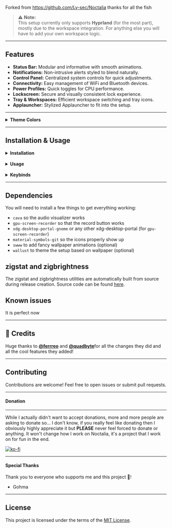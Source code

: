 Forked from https://github.com/Ly-sec/Noctalia  thanks for all the fish


> ⚠️ **Note:**  
> This setup currently only supports **Hyprland** (for the most part), mostly due to the workspace integration. For anything else you will have to add your own workspace logic.

---

## Features

- **Status Bar:** Modular and informative with smooth animations.
- **Notifications:** Non-intrusive alerts styled to blend naturally.
- **Control Panel:** Centralized system controls for quick adjustments.
- **Connectivity:** Easy management of WiFi and Bluetooth devices.
- **Power Profiles:** Quick toggles for CPU performance.
- **Lockscreen:** Secure and visually consistent lock experience.
- **Tray & Workspaces:** Efficient workspace switching and tray icons.
- **Applauncher:** Stylized Applauncher to fit into the setup.

---

<details>
<summary><strong>Theme Colors</strong></summary>

| Color Role           | Color       | Description                |
| -------------------- | ----------- | -------------------------- |
| Background Primary   | `#0C0D11`   | Deep indigo-black          |
| Background Secondary | `#151720`   | Slightly lifted dark       |
| Background Tertiary  | `#1D202B`   | Soft contrast surface      |
| Surface              | `#1A1C26`   | Material-like base layer   |
| Surface Variant      | `#2A2D3A`   | Lightly elevated           |
| Text Primary         | `#CACEE2`   | Gentle off-white           |
| Text Secondary       | `#B7BBD0`   | Muted lavender-blue        |
| Text Disabled        | `#6B718A`   | Dimmed blue-gray           |
| Accent Primary       | `#A8AEFF`   | Light enchanted lavender   |
| Accent Secondary     | `#9EA0FF`   | Softer lavender hue        |
| Accent Tertiary      | `#8EABFF`   | Warm golden glow           |
| Error                | `#FF6B81`   | Soft rose red              |
| Warning              | `#FFBB66`   | Candlelight amber-orange   |
| Highlight            | `#E3C2FF`   | Bright magical lavender    |
| Ripple Effect        | `#F3DEFF`   | Gentle soft splash         |
| On Accent            | `#1A1A1A`   | Text on accent background  |
| Outline              | `#44485A`   | Subtle bluish-gray line    |
| Shadow               | `#000000B3` | Standard soft black shadow |
| Overlay              | `#11121ACC` | Deep bluish overlay        |

</details>

---

## Installation & Usage

<details>
<summary><strong>Installation</strong></summary>

Install quickshell:

```
yay -S quickshell-git
```

or use any other way of installing quickshell-git (flake, paru etc).

_Download and install the latest release:_

```
mkdir -p ~/.config/quickshell && curl -sL https://github.com/Ly-sec/Noctalia/releases/latest/download/noctalia-latest.tar.gz | tar -xz --strip-components=1 -C ~/.config/quickshell/
```

Or download manually from [releases](https://github.com/Ly-sec/Noctalia/releases) and extract:

```
mkdir -p ~/.config/quickshell && tar -xzf noctalia-*.tar.gz --strip-components=1 -C ~/.config/quickshell/
```

### _niri only_

Add this to your `layout` section:

`background-color "transparent"`

That is to make swww work properly.

</details>
</br>

<details>
<summary><strong>Usage</strong></summary>

### Start quickshell:

```
qs
```

(If you want to autostart it, just add it to your niri configuration.)

It is recommended to set the following in your Niri configuration (hyprland equivalent):

```
window-rule {
    geometry-corner-radius 20
    clip-to-geometry true
}
```

### Settings:

To make the weather widget, wallpaper manager and record button work you will have to open up the settings menu in to right panel (top right button to open panel) and edit said things accordingly.

</details>

</br>
<details>
<summary><strong>Keybinds</strong></summary>

### Toggle Applauncher:

```
 qs ipc call globalIPC toggleLauncher
```

### Toggle Lockscreen:

```
 qs ipc call globalIPC toggleLock
```

### Toggle Notification Popup:

```
qs ipc call globalIPC toggleNotificationPopup
```

### Toggle Idle Inhibitor:

```
qs ipc call globalIPC toggleIdleInhibitor
```
</details>

---

## Dependencies

You will need to install a few things to get everything working:

- `cava` so the audio visualizer works
- `gpu-screen-recorder` so that the record button works
- `xdg-desktop-portal-gnome` or any other xdg-desktop-portal (for `gpu-screen-recorder`)
- `material-symbols-git` so the icons properly show up
- `swww` to add fancy wallpaper animations (optional)
- `wallust` to theme the setup based on wallpaper (optional)

## zigstat and zigbrightness

The zigstat and zigbrightness utilities are automatically built from source during release creation. Source code can be found [here](https://git.pika-os.com/wm-packages/pikabar/src/branch/main/src).

## Known issues

It is perfect now

---

## 💜 Credits

Huge thanks to [**@ferrreo**](https://github.com/ferrreo) and [**@quadbyte**](https://github.com/quadbyte)for all the changes they did and all the cool features they added!

---

## Contributing

Contributions are welcome! Feel free to open issues or submit pull requests.

---

#### Donation

---
While I actually didn't want to accept donations, more and more people are asking to donate so... I don't know, if you really feel like donating then I obviously highly appreciate it but **PLEASE** never feel forced to donate or anything. It won't change how I work on Noctalia, it's a project that I work on for fun in the end.

[![ko-fi](https://ko-fi.com/img/githubbutton_sm.svg)](https://ko-fi.com/R6R01IX85B)

---

#### Special Thanks

Thank you to everyone who supports me and this project 💜!
* Gohma

---

## License

This project is licensed under the terms of the [MIT License](./LICENSE).
